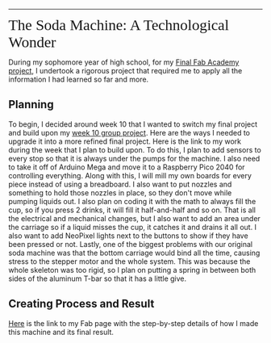 
---
<span style="font-family: Comic Sans MS; font-size: 30px;">
The Soda Machine: A Technological Wonder
</span>

During my sophomore year of high school, for my [Final Fab Academy project](https://fabacademy.org/2023/labs/charlotte/students/stuart-christhilf/FinalProject/), I undertook a rigorous project that required me to apply all the information I had learned so far and more.

## Planning

To begin, I decided around week 10 that I wanted to switch my final project and build upon my [week 10 group project](https://fabacademy.org/2023/labs/charlotte/students/stuart-christhilf/weeks/week-10/). Here are the ways I needed to upgrade it into a more refined final project. Here is the link to my work during the week that I plan to build upon. To do this, I plan to add sensors to every stop so that it is always under the pumps for the machine. I also need to take it off of Arduino Mega and move it to a Raspberry Pico 2040 for controlling everything. Along with this, I will mill my own boards for every piece instead of using a breadboard. I also want to put nozzles and something to hold those nozzles in place, so they don't move while pumping liquids out. I also plan on coding it with the math to always fill the cup, so if you press 2 drinks, it will fill it half-and-half and so on. That is all the electrical and mechanical changes, but I also want to add an area under the carriage so if a liquid misses the cup, it catches it and drains it all out. I also want to add NeoPixel lights next to the buttons to show if they have been pressed or not. Lastly, one of the biggest problems with our original soda machine was that the bottom carriage would bind all the time, causing stress to the stepper motor and the whole system. This was because the whole skeleton was too rigid, so I plan on putting a spring in between both sides of the aluminum T-bar so that it has a little give.

## Creating Process and Result

[Here](https://fabacademy.org/2023/labs/charlotte/students/stuart-christhilf/FinalProject/) is the link to my Fab page with the step-by-step details of how I made this machine and its final result.


